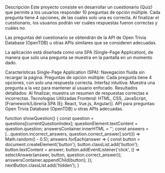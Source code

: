 Descripción
Este proyecto consiste en desarrollar un cuestionario (Quiz) que permite a los usuarios responder 10 preguntas de opción múltiple. Cada pregunta tiene 4 opciones, de las cuales solo una es correcta. Al finalizar el cuestionario, los usuarios podrán ver cuáles respuestas fueron correctas y cuáles no.

Las preguntas del cuestionario se obtendrán de la API de Open Trivia Database (OpenTDB) u otras APIs similares que se consideren adecuadas.

La aplicación está diseñada como una SPA (Single-Page Application), de manera que solo una pregunta se muestra en la pantalla en un momento dado.

Características
Single-Page Application (SPA): Navegación fluida sin recargar la página.
Preguntas de opción múltiple: Cada pregunta tiene 4 opciones, con solo una respuesta correcta.
Interfaz intuitiva: Muestra una pregunta a la vez para mantener al usuario enfocado.
Resultados detallados: Al finalizar, muestra un resumen de respuestas correctas e incorrectas.
Tecnologías Utilizadas
Frontend: HTML, CSS, JavaScript, [Framework/Librería SPA (Ej: React, Vue.js, Angular)].
API para preguntas: Open Trivia Database (OpenTDB) u otras APIs adecuadas.


function showQuestion() {
      const question = questions[currentQuestionIndex];
      questionElement.textContent = question.question;
      answersContainer.innerHTML = '';
      const answers = [...question.incorrect_answers, question.correct_answer].sort(() => Math.random() - 0.5);
      answers.forEach(answer => {
          const button = document.createElement('button');
          button.classList.add('button');
          button.textContent = answer;
          button.addEventListener('click', () => selectAnswer(answer, button, question.correct_answer));
          answersContainer.appendChild(button);
      });
      nextButton.classList.add('hidden');
  }
